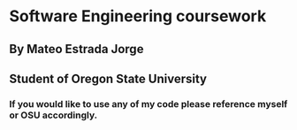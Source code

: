 # Software Engineering coursework

## By Mateo Estrada Jorge

## Student of Oregon State University

### If you would like to use any of my code please reference myself or OSU accordingly. 




